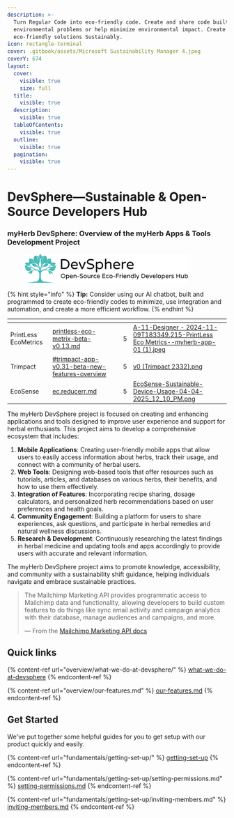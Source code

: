 ```yaml
---
description: >-
  Turn Regular Code into eco-friendly code. Create and share code built to solve
  environmental problems or help minimize environmental impact. Create
  eco-friendly solutions Sustainably.
icon: rectangle-terminal
cover: .gitbook/assets/Microsoft Sustainability Manager 4.jpeg
coverY: 674
layout:
  cover:
    visible: true
    size: full
  title:
    visible: true
  description:
    visible: true
  tableOfContents:
    visible: true
  outline:
    visible: true
  pagination:
    visible: true
---
```


# DevSphere—Sustainable & Open-Source Developers Hub

### **myHerb DevSphere: Overview of the myHerb Apps & Tools Development Project**

<figure><img src=".gitbook/assets/logo.png" alt="" width="375"><figcaption></figcaption></figure>

{% hint style="info" %}
**Tip:** Consider using our AI chatbot, built and programmed to create eco-friendly codes to minimize, use integration and automation, and create a more efficient workflow.
{% endhint %}



<table data-view="cards"><thead><tr><th></th><th data-type="content-ref"></th><th></th><th data-type="rating" data-max="5"></th><th data-hidden data-card-cover data-type="files"></th></tr></thead><tbody><tr><td>PrintLess EcoMetrics</td><td><a href="myherb-applications/myherb-applications/printless-eco-metrics-your-paper-consumption-sustainability-calculator/printless-eco-metrix-beta-v0.13.md">printless-eco-metrix-beta-v0.13.md</a></td><td></td><td>5</td><td><a href=".gitbook/assets/A-11-Designer - 2024-11-09T183349.215-PrintLess Eco Metrics--myherb-app-01 (1).jpeg">A-11-Designer - 2024-11-09T183349.215-PrintLess Eco Metrics--myherb-app-01 (1).jpeg</a></td></tr><tr><td>Trimpact</td><td><a href="myherb-applications/myherb-applications/trimpact-app-for-reforestation.md#trimpact-app-v0.31-beta-new-features-overview">#trimpact-app-v0.31-beta-new-features-overview</a></td><td></td><td>5</td><td><a href=".gitbook/assets/v0 (Trimpact 2332).png">v0 (Trimpact 2332).png</a></td></tr><tr><td>EcoSense</td><td><a href="myherb-applications/myherb-applications/ec.reducerr.md">ec.reducerr.md</a></td><td></td><td>5</td><td><a href=".gitbook/assets/EcoSense-Sustainable-Device-Usage-04-04-2025_12_10_PM.png">EcoSense-Sustainable-Device-Usage-04-04-2025_12_10_PM.png</a></td></tr></tbody></table>

The myHerb DevSphere project is focused on creating and enhancing applications and tools designed to improve user experience and support for herbal enthusiasts. This project aims to develop a comprehensive ecosystem that includes:

1. **Mobile Applications**: Creating user-friendly mobile apps that allow users to easily access information about herbs, track their usage, and connect with a community of herbal users.
2. **Web Tools**: Designing web-based tools that offer resources such as tutorials, articles, and databases on various herbs, their benefits, and how to use them effectively.
3. **Integration of Features**: Incorporating recipe sharing, dosage calculators, and personalized herb recommendations based on user preferences and health goals.
4. **Community Engagement**: Building a platform for users to share experiences, ask questions, and participate in herbal remedies and natural wellness discussions.
5. **Research & Development**: Continuously researching the latest findings in herbal medicine and updating tools and apps accordingly to provide users with accurate and relevant information.

The myHerb DevSphere project aims to promote knowledge, accessibility, and community with a sustainability shift guidance, helping individuals navigate and embrace sustainable practices.

> The Mailchimp Marketing API provides programmatic access to Mailchimp data and functionality, allowing developers to build custom features to do things like sync email activity and campaign analytics with their database, manage audiences and campaigns, and more.
>
> — From the [Mailchimp Marketing API docs](https://mailchimp.com/developer/marketing/docs/fundamentals/)

## Quick links

{% content-ref url="overview/what-we-do-at-devsphere/" %}
[what-we-do-at-devsphere](overview/what-we-do-at-devsphere/)
{% endcontent-ref %}

{% content-ref url="overview/our-features.md" %}
[our-features.md](overview/our-features.md)
{% endcontent-ref %}

## Get Started

We've put together some helpful guides for you to get setup with our product quickly and easily.

{% content-ref url="fundamentals/getting-set-up/" %}
[getting-set-up](fundamentals/getting-set-up/)
{% endcontent-ref %}

{% content-ref url="fundamentals/getting-set-up/setting-permissions.md" %}
[setting-permissions.md](fundamentals/getting-set-up/setting-permissions.md)
{% endcontent-ref %}

{% content-ref url="fundamentals/getting-set-up/inviting-members.md" %}
[inviting-members.md](fundamentals/getting-set-up/inviting-members.md)
{% endcontent-ref %}

